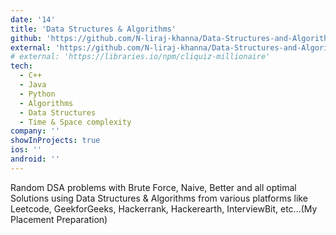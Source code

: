 ```yaml
---
date: '14'
title: 'Data Structures & Algorithms'
github: 'https://github.com/N-liraj-khanna/Data-Structures-and-Algorithms'
external: 'https://github.com/N-liraj-khanna/Data-Structures-and-Algorithms'
# external: 'https://libraries.io/npm/cliquiz-millionaire'
tech:
  - C++
  - Java
  - Python
  - Algorithms
  - Data Structures
  - Time & Space complexity
company: ''
showInProjects: true
ios: ''
android: ''
---
```


Random DSA problems with Brute Force, Naive, Better and all optimal Solutions using Data Structures & Algorithms from various platforms like Leetcode, GeekforGeeks, Hackerrank, Hackerearth, InterviewBit, etc...(My Placement Preparation) 